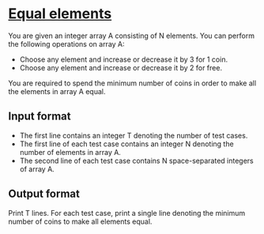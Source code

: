 # [Equal elements][link]

You are given an integer array A consisting of N elements. You can perform the following operations on array A:

- Choose any element and increase or decrease it by 3 for 1 coin.
- Choose any element and increase or decrease it by 2 for free.

You are required to spend the minimum number of coins in order to make all the elements in array A
equal.

## Input format

- The first line contains an integer T denoting the number of test cases.
- The first line of each test case contains an integer N denoting the number of elements in array A.
- The second line of each test case contains N space-separated integers of array A.

## Output format

Print T lines. For each test case, print a single line denoting the minimum number of coins to make all elements equal.

[link]: https://www.hackerearth.com/practice/basic-programming/bit-manipulation/basics-of-bit-manipulation/practice-problems/algorithm/equal-elements-2-db70c1ae/

